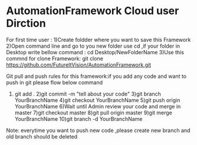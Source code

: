# AutomationFramework Cloud user Dirction 
For first time user :
1)Create foldder where you want to save this Framework
2)Open command line and go to you new folder use cd ,if your folder in Desktop write bellow command :
cd Desktop/NewFolderName
3)Use this commnd for clone Framework: git clone https://github.com/FutureItVision/AutomationFramework.git

Git pull and push rules for this framework:if you add any code and want to push in git please flow below command 

1) git add .
2)git commit -m "tell about your code"
3)git branch YourBranchName
4)git checkout YourBranchName
5)git push origin YourBranchName
6)Wait until Admin review your code and merge in master 
7)git checkout master
8)git pull origin master
9)git merge YourBranchName
10)git branch -d YourBranchName

Note: everytime you want to push new code ,please create new branch and old branch should be deleted 


